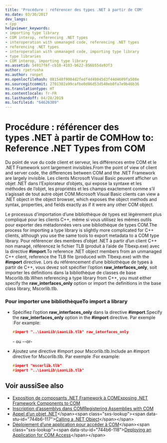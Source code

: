 ```yaml
---
title: 'Procédure : référencer des types .NET à partir de COM'
ms.date: 03/30/2017
dev_langs:
- cpp
helpviewer_keywords:
- importing type library
- COM interop, referencing .NET types
- interoperation with unmanaged code, referencing .NET types
- referencing .NET types
- interoperation with unmanaged code, importing type library
- type libraries
- COM interop, importing type library
ms.assetid: 54917f6f-cb18-4103-b622-856b55da93f3
author: rpetrusha
ms.author: ronpet
ms.openlocfilehash: 081548f9004d2fedf4d49845d3f44d4609fa508e
ms.sourcegitcommit: 2701302a99cafbe0d86d53d540eb0fa7e9b46b36
ms.translationtype: HT
ms.contentlocale: fr-FR
ms.lasthandoff: 04/28/2019
ms.locfileid: "64626309"
---
```

# <a name="how-to-reference-net-types-from-com"></a><span data-ttu-id="744b6-102">Procédure : référencer des types .NET à partir de COM</span><span class="sxs-lookup"><span data-stu-id="744b6-102">How to: Reference .NET Types from COM</span></span>
<span data-ttu-id="744b6-103">Du point de vue du code client et serveur, les différences entre COM et le .NET Framework sont largement invisibles.</span><span class="sxs-lookup"><span data-stu-id="744b6-103">From the point of view of client and server code, the differences between COM and the .NET Framework are largely invisible.</span></span> <span data-ttu-id="744b6-104">Les clients Microsoft Visual Basic peuvent afficher un objet .NET dans l’Explorateur d’objets, qui expose la syntaxe et les méthodes de l’objet, les propriétés et les champs exactement comme s’il s’agissait de tout autre objet COM.</span><span class="sxs-lookup"><span data-stu-id="744b6-104">Microsoft Visual Basic clients can view a .NET object in the object browser, which exposes the object methods and syntax, properties, and fields exactly as if it were any other COM object.</span></span>  
  
 <span data-ttu-id="744b6-105">Le processus d’importation d’une bibliothèque de types est légèrement plus compliqué pour les clients C++, même si vous utilisez les mêmes outils pour exporter des métadonnées vers une bibliothèque de types COM.</span><span class="sxs-lookup"><span data-stu-id="744b6-105">The process for importing a type library is slightly more complicated for C++ clients, although you use the same tools to export metadata to a COM type library.</span></span> <span data-ttu-id="744b6-106">Pour référencer des membres d’objet .NET à partir d’un client C++ non managé, référencez le fichier TLB (produit à l’aide de Tlbexp.exe) avec la directive **#import**.</span><span class="sxs-lookup"><span data-stu-id="744b6-106">To reference .NET object members from an unmanaged C++ client, reference the TLB file (produced with Tlbexp.exe) with the **#import** directive.</span></span> <span data-ttu-id="744b6-107">Lors du référencement d’une bibliothèque de types à partir de C++, vous devez soit spécifier l’option **raw_interfaces_only**, soit importer les définitions dans la bibliothèque de classes de base Mscorlib.tlb.</span><span class="sxs-lookup"><span data-stu-id="744b6-107">When referencing a type library from C++, you must either specify the **raw_interfaces_only** option or import the definitions in the base class library, Mscorlib.tlb.</span></span>  
  
### <a name="to-import-a-library"></a><span data-ttu-id="744b6-108">Pour importer une bibliothèque</span><span class="sxs-lookup"><span data-stu-id="744b6-108">To import a library</span></span>  
  
- <span data-ttu-id="744b6-109">Spécifiez l’option **raw_interfaces_only** dans la directive **#import**.</span><span class="sxs-lookup"><span data-stu-id="744b6-109">Specify the **raw_interfaces_only** option in the **#import** directive.</span></span> <span data-ttu-id="744b6-110">Par exemple :</span><span class="sxs-lookup"><span data-stu-id="744b6-110">For example:</span></span>  
  
    ```cpp  
    #import "..\LoanLib\LoanLib.tlb" raw_interfaces_only  
    ```  
  
     <span data-ttu-id="744b6-111">- ou -</span><span class="sxs-lookup"><span data-stu-id="744b6-111">-or-</span></span>  
  
- <span data-ttu-id="744b6-112">Ajoutez une directive #import pour Mscorlib.tlb.</span><span class="sxs-lookup"><span data-stu-id="744b6-112">Include an #import directive for Mscorlib.tlb.</span></span> <span data-ttu-id="744b6-113">Par exemple :</span><span class="sxs-lookup"><span data-stu-id="744b6-113">For example:</span></span>  
  
    ```cpp  
    #import "mscorlib.tlb"  
    #import "..\LoanLib\LoanLib.tlb"  
    ```  
  
## <a name="see-also"></a><span data-ttu-id="744b6-114">Voir aussi</span><span class="sxs-lookup"><span data-stu-id="744b6-114">See also</span></span>

- [<span data-ttu-id="744b6-115">Exposition de composants .NET Framework à COM</span><span class="sxs-lookup"><span data-stu-id="744b6-115">Exposing .NET Framework Components to COM</span></span>](exposing-dotnet-components-to-com.md)
- [<span data-ttu-id="744b6-116">Inscription d’assemblys dans COM</span><span class="sxs-lookup"><span data-stu-id="744b6-116">Registering Assemblies with COM</span></span>](registering-assemblies-with-com.md)
- <span data-ttu-id="744b6-117">[Appel d’un objet .NET](https://docs.microsoft.com/previous-versions/dotnet/netframework-4.0/8hw8h46b(v=vs.100))</span><span class="sxs-lookup"><span data-stu-id="744b6-117">[Calling a .NET Object](https://docs.microsoft.com/previous-versions/dotnet/netframework-4.0/8hw8h46b(v=vs.100))</span></span>
- <span data-ttu-id="744b6-118">[Déploiement d’une application pour accéder à COM](https://docs.microsoft.com/previous-versions/dotnet/netframework-4.0/c2850st8(v=vs.100))</span><span class="sxs-lookup"><span data-stu-id="744b6-118">[Deploying an Application for COM Access](https://docs.microsoft.com/previous-versions/dotnet/netframework-4.0/c2850st8(v=vs.100))</span></span>
